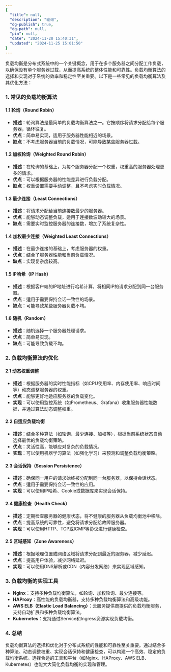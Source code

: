 ```yaml
---
{
  "title": null,
  "description": "轮询",
  "dg-publish": true,
  "dg-path": null,
  "pin": null,
  "date": "2024-11-20 15:40:31",
  "updated": "2024-11-25 15:01:50"
}
---
```



负载均衡是分布式系统中的一个关键概念，用于在多个服务器之间分配工作负载，以确保没有单个服务器过载，从而提高系统的整体性能和可靠性。负载均衡算法的选择和实现对于系统的效率和稳定性至关重要。以下是一些常见的负载均衡算法及其优化方法：

### 1. 常见的负载均衡算法

#### 1.1 轮询（Round Robin）
- **描述**：轮询算法是最简单的负载均衡算法之一。它按顺序将请求分配给每个服务器，循环往复。
- **优点**：简单易实现，适用于服务器性能相近的场景。
- **缺点**：不考虑服务器当前的负载情况，可能导致某些服务器过载。

#### 1.2 加权轮询（Weighted Round Robin）
- **描述**：在轮询的基础上，为每个服务器分配一个权重，权重高的服务器处理更多的请求。
- **优点**：可以根据服务器的性能差异进行负载分配。
- **缺点**：权重设置需要手动调整，且不考虑实时负载情况。

#### 1.3 最少连接（Least Connections）
- **描述**：将请求分配给当前连接数最少的服务器。
- **优点**：能够动态调整负载，适用于连接数波动较大的场景。
- **缺点**：需要实时监控服务器的连接数，增加了系统复杂性。

#### 1.4 加权最少连接（Weighted Least Connections）
- **描述**：在最少连接的基础上，考虑服务器的权重。
- **优点**：结合了服务器性能和当前负载情况。
- **缺点**：实现复杂度较高。

#### 1.5 IP哈希（IP Hash）
- **描述**：根据客户端的IP地址进行哈希计算，将相同IP的请求分配到同一台服务器。
- **优点**：适用于需要保持会话一致性的场景。
- **缺点**：可能导致某些服务器负载不均。

#### 1.6 随机（Random）
- **描述**：随机选择一个服务器处理请求。
- **优点**：简单易实现。
- **缺点**：可能导致负载不均。

### 2. 负载均衡算法的优化

#### 2.1 动态权重调整
- **描述**：根据服务器的实时性能指标（如CPU使用率、内存使用率、响应时间等）动态调整服务器的权重。
- **优点**：能够更好地适应服务器的负载变化。
- **实现**：可以使用监控系统（如Prometheus、Grafana）收集服务器性能数据，并通过算法动态调整权重。

#### 2.2 自适应负载均衡
- **描述**：结合多种算法（如轮询、最少连接、加权等），根据当前系统状态自动选择最优的负载均衡策略。
- **优点**：灵活性高，能够应对复杂的负载情况。
- **实现**：可以使用机器学习算法（如强化学习）来预测和调整负载均衡策略。

#### 2.3 会话保持（Session Persistence）
- **描述**：确保同一用户的请求始终被分配到同一台服务器，以保持会话状态。
- **优点**：适用于需要保持会话一致性的应用。
- **实现**：可以使用IP哈希、Cookie或数据库来实现会话保持。

#### 2.4 健康检查（Health Check）
- **描述**：定期检查服务器的健康状态，将不健康的服务器从负载均衡池中移除。
- **优点**：提高系统的可靠性，避免将请求分配给故障服务器。
- **实现**：可以使用HTTP、TCP或ICMP等协议进行健康检查。

#### 2.5 区域感知（Zone Awareness）
- **描述**：根据地理位置或网络区域将请求分配到最近的服务器，减少延迟。
- **优点**：提高用户体验，减少网络延迟。
- **实现**：可以使用DNS解析或CDN（内容分发网络）来实现区域感知。

### 3. 负载均衡的实现工具

- **Nginx**：支持多种负载均衡算法，如轮询、加权轮询、最少连接等。
- **HAProxy**：高性能的负载均衡器，支持多种负载均衡算法和高级功能。
- **AWS ELB（Elastic Load Balancing）**：云服务提供商提供的负载均衡服务，支持自动扩展和多种负载均衡算法。
- **Kubernetes**：支持通过Service和Ingress资源实现负载均衡。

### 4. 总结

负载均衡算法的选择和优化对于分布式系统的性能和可靠性至关重要。通过结合多种算法、动态调整权重、实现会话保持和健康检查，可以构建一个高效、稳定的负载均衡系统。选择合适的工具和平台（如Nginx、HAProxy、AWS ELB、Kubernetes）也能大大简化负载均衡的实现和管理。